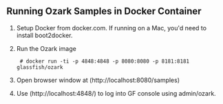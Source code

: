 Running Ozark Samples in Docker Container
-----------------------------------------

1. Setup Docker from docker.com. If running on a Mac, you'd need to install boot2docker.

2. Run the Ozark image

        # docker run -ti -p 4848:4848 -p 8080:8080 -p 8181:8181 glassfish/ozark

3. Open browser window at (http://localhost:8080/samples)

4. Use (http://localhost:4848/) to log into GF console using admin/ozark.
